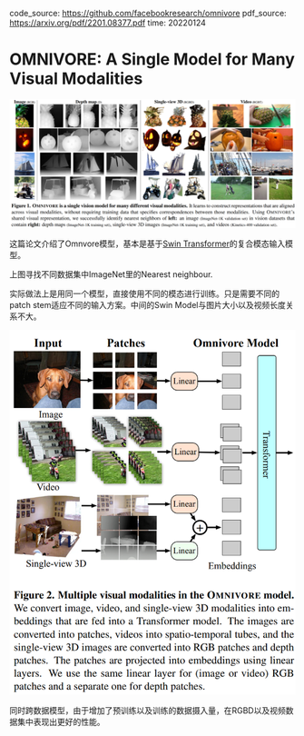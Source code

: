 code_source: https://github.com/facebookresearch/omnivore
pdf_source: https://arxiv.org/pdf/2201.08377.pdf
time: 20220124

# OMNIVORE: A Single Model for Many Visual Modalities

![image](res/omnivore_similar.png)

这篇论文介绍了Omnvore模型，基本是基于[Swin Transformer](swinV2.md)的复合模态输入模型。

上图寻找不同数据集中ImageNet里的Nearest neighbour.

实际做法上是用同一个模型，直接使用不同的模态进行训练。只是需要不同的patch stem适应不同的输入方案。中间的Swin Model与图片大小以及视频长度关系不大。

![image](res/omnivore_structure.png)

同时跨数据模型，由于增加了预训练以及训练的数据摄入量，在RGBD以及视频数据集中表现出更好的性能。